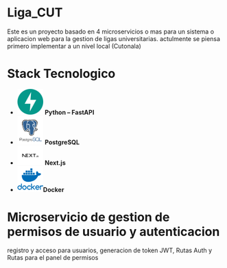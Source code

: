 # Liga_CUT
Este es un proyecto basado en 4 microservicios o mas para un sistema o aplicacion web para la gestion de ligas universitarias. actulmente se piensa primero implementar a un nivel local (Cutonala)

# Stack Tecnologico
- <img src="docs//images/fastapi-1.svg" alt="FastAPI" width="60"> **Python – FastAPI**  
- <img src="docs/images/favpng_2b4808d3f42736a2e61232030a423db0.png" alt="PostgreSQL" width="60"> **PostgreSQL** 
- <img src="docs/images//next-js-logo-black-text-green-background-modern-design.png" alt="Next.js" width="60"> **Next.js**
- <img src="docs/images/favpng_36b266c1a364845446f1ee58581d9790.png" alt="Docker" width="60">**Docker**

# Microservicio de gestion de permisos de usuario y autenticacion
registro y acceso para usuarios, generacion de token JWT, Rutas Auth 
y Rutas para el panel de permisos







